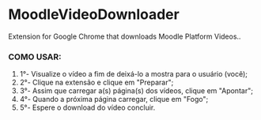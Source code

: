 # MoodleVideoDownloader
Extension for Google Chrome that downloads Moodle Platform Videos..

### COMO USAR:
1. 1°- Visualize o vídeo a fim de deixá-lo a mostra para o usuário (você);
1. 2°- Clique na extensão e clique em "Preparar";
1. 3°- Assim que carregar a(s) página(s) dos vídeos, clique em "Apontar";
1. 4°- Quando a próxima página carregar, clique em "Fogo";
1. 5°- Espere o download do vídeo concluir.
